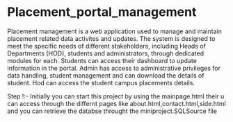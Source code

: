 # Placement_portal_management
Placement management is a web application used to manage and maintain placement related data activites and updates. The system is designed to meet the specific needs of different stakeholders, 
including Heads of Departments (HOD), students and administrators, through dedicated modules for each. Students can access their dashboard to update information in the portal. Admin has access to 
administrative privileges for data handling, student management and can download the details of student. Hod can access the student campus placements details.

Step !:-
Initially you can start this project by using the mainpage.html their u can access through the differnt pages like about.html,contact.html,side.html and you can retrieve the databse throught the miniproject.SQLSource file

